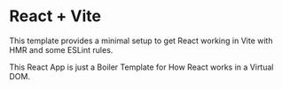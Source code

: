 # React + Vite

This template provides a minimal setup to get React working in Vite with HMR and some ESLint rules.

This React App is just a Boiler Template for How React works in a Virtual DOM.